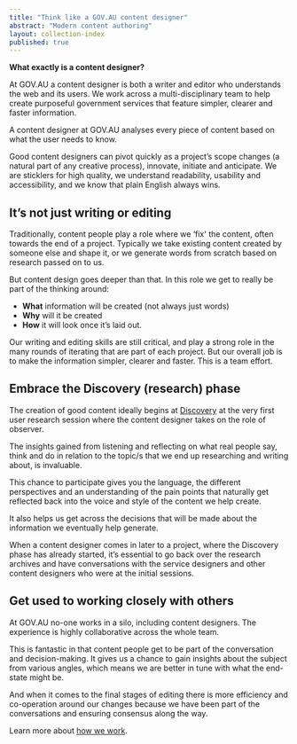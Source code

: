 ```yaml
---
title: "Think like a GOV.AU content designer"
abstract: "Modern content authoring"
layout: collection-index
published: true
---
```


**What exactly is a content designer?**

At GOV.AU a content designer is both a writer and editor who understands the web and its users. We work across a multi-disciplinary team to help create purposeful government services that feature simpler, clearer and faster information.

A content designer at GOV.AU analyses every piece of content based on what the user needs to know.

Good content designers can pivot quickly as a project’s scope changes (a natural part of any creative process), innovate, initiate and anticipate. We are sticklers for high quality, we understand readability, usability and accessibility, and we know that plain English always wins.

## It’s not just writing or editing

Traditionally, content people play a role where we ‘fix' the content, often towards the end of a project. Typically we take existing content created by someone else and shape it, or we generate words from scratch based on research passed on to us.

But content design goes deeper than that. In this role we get to really be part of the thinking around:

* **What** information will be created (not always just words)
* **Why** will it be created
* **How** it will look once it’s laid out.

Our writing and editing skills are still critical, and play a strong role in the many rounds of iterating that are part of each project. But our overall job is to make the information simpler, clearer and faster. This is a team effort.

## Embrace the Discovery (research) phase

The creation of good content ideally begins at [Discovery](https://www.dto.gov.au/standard/service-design-and-delivery-process/discovery/) at the very first user research session where the content designer takes on the role of observer.

The insights gained from listening and reflecting on what real people say, think and do in relation to the topic/s that we end up researching and writing about, is invaluable.

This chance to participate gives you the language, the different perspectives and an understanding of the pain points that naturally get reflected back into the voice and style of the content we help create.

It also helps us get across the decisions that will be made about the information we eventually help generate.

When a content designer comes in later to a project, where the Discovery phase has already started, it’s essential to go back over the research archives and have conversations with the service designers and other content designers who were at the initial sessions.

## Get used to working closely with others

At GOV.AU no-one works in a silo, including content designers. The experience is highly collaborative across the whole team.

This is fantastic in that content people get to be part of the conversation and decision-making. It gives us a chance to gain insights about the subject from various angles, which means we are better in tune with what the end-state might be.

And when it comes to the final stages of editing there is more efficiency and co-operation around our changes because we have been part of the conversations and ensuring consensus along the way.

Learn more about [how we work](https://www.dto.gov.au/standard/design-guides/agile/ "Agile how we work").
